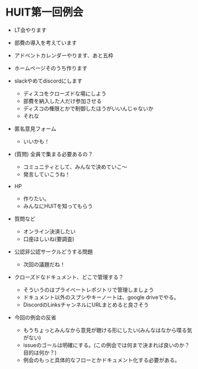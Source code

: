 # HUIT第一回例会

- LT会やります
- 部費の導入を考えています
- アドベントカレンダーやります、あと五枠
- ホームページそのうち作ります
- slackやめてdiscordにします
    - ディスコをクローズドな場にしよう
    - 部費を納入した人だけ参加させる
    - ディスコの権限とかで制御したほうがいいんじゃないか
    - それな
- 匿名意見フォーム
    - いいかも！
- (質問) 全員で集まる必要あるの？
    - コミュニティとして、みんなで決めていこ～
    - 発言していこうね！
- HP
    - 作りたい。
    - みんなにHUITを知ってもらう
- 質問など
    - オンライン決済したい
    - 口座ほしいね(要調査)
- 公認非公認サークルどうする問題
    - 次回の議題だね！
- クローズドなドキュメント、どこで管理する？
    - そういうのはプライベートレポジトリで管理しましょう
    - ドキュメント以外のスプシやキーノートは、google driveでやる。
    - DiscordのLinksチャンネルにURLまとめると良さそう

- 今回の例会の反省
    - もうちょっとみんなから意見が聴ける形にしたい(みんなはなから喋る気がない)
    - issueのゴールは明確にする。(この例会では何まで決まれば良いのか？目的は何か？)
    - 例会のもっと具体的なフローとかドキュメント化する必要がある。
